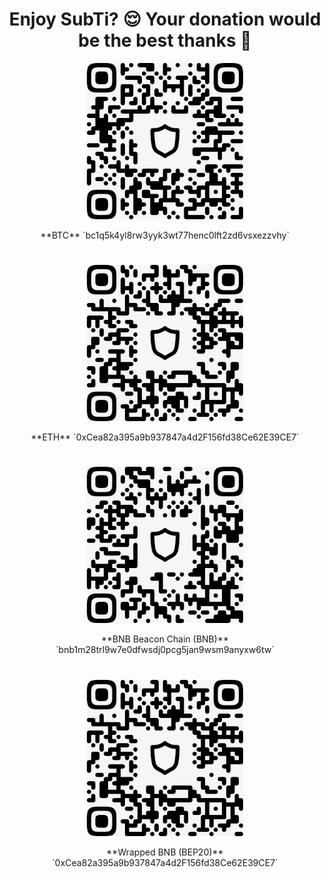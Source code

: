 <h1 align="center">Enjoy SubTi? 😌 Your donation would be the best thanks 💚</h1>
<p align="center">
<img src="https://github.com/Stefan-SubTi/subti/raw/main/wallet/btc.png" data-canonical-src="bc1q5k4yl8rw3yyk3wt77henc0lft2zd6vsxezzvhy" width="250" height="250" />
</p>
<p align="center">
**BTC** `bc1q5k4yl8rw3yyk3wt77henc0lft2zd6vsxezzvhy`
</p>
<h1 align="center"></h1>
<p align="center">
<img src="https://github.com/Stefan-SubTi/subti/raw/main/wallet/eth.png" data-canonical-src="0xCea82a395a9b937847a4d2F156fd38Ce62E39CE7" width="250" height="250" />
</p>
<p align="center">
**ETH** `0xCea82a395a9b937847a4d2F156fd38Ce62E39CE7`
</p>
<h1 align="center"></h1>
<p align="center">
<img src="https://github.com/Stefan-SubTi/subti/raw/main/wallet/bnb.png" data-canonical-src="bnb1m28trl9w7e0dfwsdj0pcg5jan9wsm9anyxw6tw" width="250" height="250" />
</p>
<p align="center">
**BNB Beacon Chain (BNB)** `bnb1m28trl9w7e0dfwsdj0pcg5jan9wsm9anyxw6tw`
</p>
<h1 align="center"></h1>
<p align="center">
<img src="https://github.com/Stefan-SubTi/subti/raw/main/wallet/wbnb.png" data-canonical-src="0xCea82a395a9b937847a4d2F156fd38Ce62E39CE7" width="250" height="250" />
</p>
<p align="center">
**Wrapped BNB (BEP20)** `0xCea82a395a9b937847a4d2F156fd38Ce62E39CE7`
</p>
